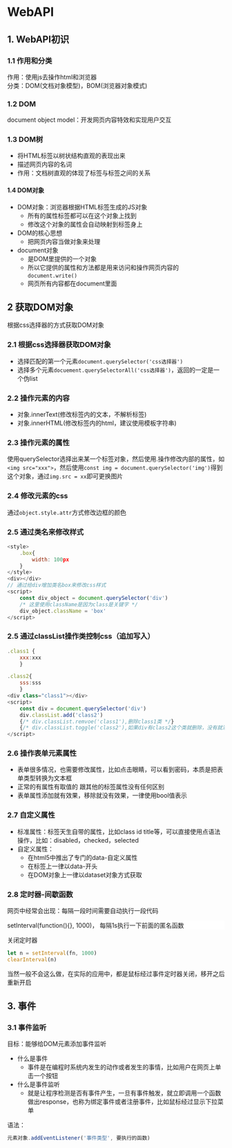 # WebAPI
## 1. WebAPI初识
### 1.1 作用和分类
作用：使用js去操作html和浏览器 <br>
分类：DOM(文档对象模型)，BOM(浏览器对象模式)

### 1.2 DOM
document object model：开发网页内容特效和实现用户交互
### 1.3 DOM树
- 将HTML标签以树状结构直观的表现出来
- 描述网页内容的名词
- 作用：文档树直观的体现了标签与标签之间的关系
#### 1.4 DOM对象
- DOM对象：浏览器根据HTML标签生成的JS对象
  - 所有的属性标签都可以在这个对象上找到
  - 修改这个对象的属性会自动映射到标签身上
- DOM的核心思想
  - 把网页内容当做对象来处理
- document对象
  - 是DOM里提供的一个对象
  - 所以它提供的属性和方法都是用来访问和操作网页内容的`document.write()`
  - 网页所有内容都在document里面

## 2 获取DOM对象
根据css选择器的方式获取DOM对象
### 2.1 根据css选择器获取DOM对象
- 选择匹配的第一个元素`document.querySelector('css选择器')`
- 选择多个元素`docuement.querySelectorAll('css选择器')`，返回的一定是一个伪list

### 2.2 操作元素的内容
- 对象.innerText(修改标签内的文本，不解析标签)
- 对象.innerHTML(修改标签内的html，建议使用模板字符串)

### 2.3 操作元素的属性
使用querySelector选择出来某一个标签对象，然后使用.操作修改内部的属性，如`<img src="xxx">`，然后使用`const img = document.querySelector('img')`得到这个对象，通过`img.src = xx`即可更换图片

### 2.4 修改元素的css
通过`object.style.attr`方式修改边框的颜色

### 2.5 通过类名来修改样式
```javascript
<style>
    .box{
        width: 100px
    }
</style>
<div></div>
// 通过给div增加类名box来修改css样式
<script>
    const div_object = document.querySelector('div')
    /* 这里使用className是因为class是关键字 */
    div_object.className = 'box'
</script>
```
### 2.5 通过classList操作类控制css（追加写入）
```javascript
.class1 {
    xxx:xxx
    }

.class2{
    sss:sss
    }
<div class="class1"></div>
<script>
    const div = document.querySelector('div')
    div.classList.add('class2')
    {/* div.classList.remvoe('class1'),删除class1类 */}
    {/* div.classList.toggle('class2'),如果div有class2这个类就删除，没有就添加 */}
</script>
```
### 2.6 操作表单元素属性
- 表单很多情况，也需要修改属性，比如点击眼睛，可以看到密码，本质是把表单类型转换为文本框
- 正常的有属性有取值的 跟其他的标签属性没有任何区别
- 表单属性添加就有效果，移除就没有效果，一律使用bool值表示

### 2.7 自定义属性
- 标准属性：标签天生自带的属性，比如class id title等，可以直接使用点语法操作，比如：disabled，checked，selected
- 自定义属性：
  - 在html5中推出了专门的data-自定义属性
  - 在标签上一律以data-开头
  - 在DOM对象上一律以dataset对象方式获取

### 2.8 定时器-间歇函数
网页中经常会出现：每隔一段时间需要自动执行一段代码

<div style="background-color: white">
  setInterval(function(){}, 1000)， 每隔1s执行一下前面的匿名函数
</div>

关闭定时器
```javascript
let n = setInterval(fn, 1000)
clearInterval(n)
```
当然一般不会这么做，在实际的应用中，都是鼠标经过事件定时器关闭，移开之后重新开启

## 3. 事件
### 3.1 事件监听
目标：能够给DOM元素添加事件监听
- 什么是事件
  - 事件是在编程时系统内发生的动作或者发生的事情，比如用户在网页上单击一个按钮
- 什么是事件监听
  - 就是让程序检测是否有事件产生，一旦有事件触发，就立即调用一个函数做出response，也称为绑定事件或者注册事件，比如鼠标经过显示下拉菜单

语法：
```javascript
元素对象.addEventListener('事件类型', 要执行的函数)
```
